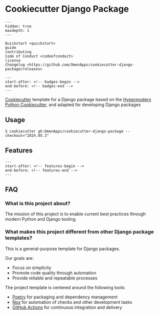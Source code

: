 # Cookiecutter Django Package

```{toctree}
---
hidden: true
maxdepth: 1
---

Quickstart <quickstart>
guide
contributing
Code of Conduct <codeofconduct>
license
Changelog <https://github.com/OmenApps/cookiecutter-django-package/releases>
```

```{include} ../README.md
---
start-after: <!-- badges-begin -->
end-before: <!-- badges-end -->
---
```

[Cookiecutter] template for a Django package based on the
[Hypermodern Python Cookiecutter], and adapted for developing Django packages

## Usage

```console
$ cookiecutter gh:OmenApps/cookiecutter-django-package --checkout="2024.05.3"
```

## Features

```{include} ../README.md
---
start-after: <!-- features-begin -->
end-before: <!-- features-end -->
---
```

## FAQ

### What is this project about?

The mission of this project is to enable current best practices
through modern Python and Django tooling.

### What makes this project different from other Django package templates?

This is a general-purpose template for Django packages.

Our goals are:

- Focus on simplicity
- Promote code quality through automation
- Provide reliable and repeatable processes

The project template is centered around the following tools:

- [Poetry][1] for packaging and dependency management
- [Nox][2] for automation of checks and other development tasks
- [GitHub Actions][3] for continuous integration and delivery

[1]: https://python-poetry.org/
[2]: https://nox.thea.codes/
[3]: https://github.com/features/actions
[cookiecutter]: https://github.com/audreyr/cookiecutter
[cookiecutter django package]: https://github.com/OmenApps/cookiecutter-django-package
[hypermodern python cookiecutter]: https://github.com/cjolowicz/cookiecutter-hypermodern-python
